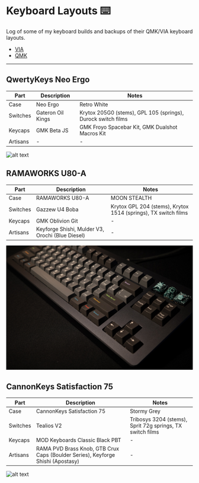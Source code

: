 # Keyboard Layouts ⌨️

Log of some of my keyboard builds and backups of their QMK/VIA keyboard layouts. 

- [VIA](https://usevia.app/) 
- [QMK](https://github.com/qmk/qmk_firmware/blob/master/docs/newbs_flashing.md)

---

## QwertyKeys Neo Ergo
| Part        | Description                         | Notes                                                        |
|-------------|-------------------------------------|--------------------------------------------------------------|
| Case        | Neo Ergo                            | Retro White                                                  |
| Switches    | Gateron Oil Kings                   | Krytox 205G0 (stems), GPL 105 (springs), Durock switch films |
| Keycaps     | GMK Beta JS                         | GMK Froyo Spacebar Kit, GMK Dualshot Macros Kit              |
| Artisans    | -                                   | -                                                            |

![alt text](images/neo_ergo.jpg)



## RAMAWORKS U80-A
| Part        | Description                                      | Notes                                                          |
|-------------|--------------------------------------------------|----------------------------------------------------------------|
| Case        | RAMAWORKS U80-A                                  | MOON STEALTH                                                   |
| Switches    | Gazzew U4 Boba                                   | Krytox GPL 204 (stems), Krytox 1514 (springs), TX switch films |
| Keycaps     | GMK Oblivion Git                                 | -                                                              |
| Artisans    | Keyforge Shishi, Mulder V3, Orochi (Blue Diesel) | -                                                              |

![alt text](images/u80a.jpg)


## CannonKeys Satisfaction 75
| Part        | Description                                                                      | Notes                                                          |
|-------------|----------------------------------------------------------------------------------|----------------------------------------------------------------|
| Case        | CannonKeys Satisfaction 75                                                       | Stormy Grey                                                    |
| Switches    | Tealios V2                                                                       | Tribosys 3204 (stems), Sprit 72g springs, TX switch films      |
| Keycaps     | MOD Keyboards Classic Black PBT                                                  | -                                                              |
| Artisans    | RAMA PVD Brass Knob, GTB Crux Caps (Boulder Series), Keyforge Shishi (Apostasy)  | -                                                              |

![alt text](images/s75.jpg)
